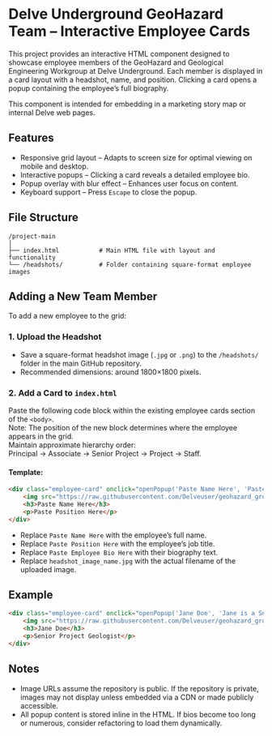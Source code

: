 # Delve Underground GeoHazard Team – Interactive Employee Cards

This project provides an interactive HTML component designed to showcase employee members of the GeoHazard and Geological Engineering Workgroup at Delve Underground. Each member is displayed in a card layout with a headshot, name, and position. Clicking a card opens a popup containing the employee’s full biography.

This component is intended for embedding in a marketing story map or internal Delve web pages.

## Features

- Responsive grid layout – Adapts to screen size for optimal viewing on mobile and desktop.
- Interactive popups – Clicking a card reveals a detailed employee bio.
- Popup overlay with blur effect – Enhances user focus on content.
- Keyboard support – Press `Escape` to close the popup.

## File Structure

```
/project-main
│
├── index.html           # Main HTML file with layout and functionality
└── /headshots/          # Folder containing square-format employee images
```

## Adding a New Team Member

To add a new employee to the grid:

### 1. Upload the Headshot

- Save a square-format headshot image (`.jpg` or `.png`) to the `/headshots/` folder in the main GitHub repository.
- Recommended dimensions: around 1800×1800 pixels.

### 2. Add a Card to `index.html`

Paste the following code block within the existing employee cards section of the `<body>`.  
Note: The position of the new block determines where the employee appears in the grid.  
Maintain approximate hierarchy order:  
Principal → Associate → Senior Project → Project → Staff.

#### Template:
```html
<div class="employee-card" onclick="openPopup('Paste Name Here', 'Paste Employee Bio Here')">
    <img src="https://raw.githubusercontent.com/Delveuser/geohazard_group_members/main/headshots/headshot_image_name.jpg" alt="Paste Name Here">
    <h3>Paste Name Here</h3>
    <p>Paste Position Here</p>
</div>
```

- Replace `Paste Name Here` with the employee’s full name.
- Replace `Paste Position Here` with the employee’s job title.
- Replace `Paste Employee Bio Here` with their biography text.
- Replace `headshot_image_name.jpg` with the actual filename of the uploaded image.

## Example

```html
<div class="employee-card" onclick="openPopup('Jane Doe', 'Jane is a Senior Geologist at Delve Underground with 10 years of experience...')">
    <img src="https://raw.githubusercontent.com/Delveuser/geohazard_group_members/main/headshots/Doe_Jane_Headshot.jpg" alt="Jane Doe">
    <h3>Jane Doe</h3>
    <p>Senior Project Geologist</p>
</div>
```

## Notes

- Image URLs assume the repository is public. If the repository is private, images may not display unless embedded via a CDN or made publicly accessible.
- All popup content is stored inline in the HTML. If bios become too long or numerous, consider refactoring to load them dynamically.

